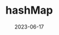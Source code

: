 ---
title: hashMap
date: 2023-06-17
extra:
    image: hash.jpg
taxonomies:
  tags:
    - hashMap
  authors:
    - liguangqiao
---